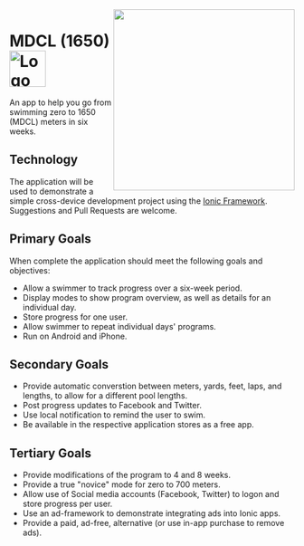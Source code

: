 <img src="https://trello-attachments.s3.amazonaws.com/550734f0ffba879f360e52ed/375x667/c13464dc958628802f0dac46f2c99555/upload_2015-03-16_at_3.54.32_pm.png" align="right" width="320" />

# MDCL (1650) <img src="https://cloud.githubusercontent.com/assets/1752021/6574510/266bfc90-c6fc-11e4-9924-ab9c86de9b3a.png" width="64" alt="Logo">

An app to help you go from swimming zero to 1650 (MDCL) meters in six weeks.

## Technology
The application will be used to demonstrate a simple cross-device development project using the [Ionic Framework](http://ionicframework.com/). Suggestions and Pull Requests are welcome.

## Primary Goals

When complete the application should meet the following goals and objectives:
 * Allow a swimmer to track progress over a six-week period.
 * Display modes to show program overview, as well as details for an individual day.
 * Store progress for one user.
 * Allow swimmer to repeat individual days' programs.
 * Run on Android and iPhone.

## Secondary Goals
 * Provide automatic converstion between meters, yards, feet, laps, and lengths, to allow for a different pool lengths.
 * Post progress updates to Facebook and Twitter.
 * Use local notification to remind the user to swim.
 * Be available in the respective application stores as a free app.
 
## Tertiary Goals
 * Provide modifications of the program to 4 and 8 weeks.
 * Provide a true "novice" mode for zero to 700 meters.
 * Allow use of Social media accounts (Facebook, Twitter) to logon and store progress per user.
 * Use an ad-framework to demonstrate integrating ads into Ionic apps.
 * Provide a paid, ad-free, alternative (or use in-app purchase to remove ads).
